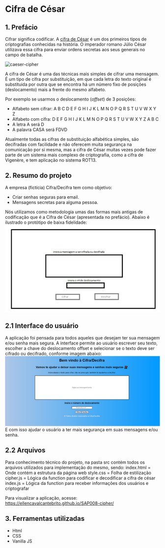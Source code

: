 # Cifra de César

## 1. Prefácio

Cifrar significa codificar. A [cifra de César](https://pt.wikipedia.org/wiki/Cifra_de_C%C3%A9sar)
é um dos primeiros tipos de criptografias conhecidas na história.
O imperador romano Júlio César utilizava essa cifra para enviar
ordens secretas aos seus generais no campo de batalha.

![caeser-cipher](https://user-images.githubusercontent.com/11894994/60990999-07ffdb00-a320-11e9-87d0-b7c291bc4cd1.png)

A cifra de César é uma das técnicas mais simples de cifrar uma mensagem. É um
tipo de cifra por substituição, em que cada letra do texto original é
substituida por outra que se encontra há um número fixo de posições
(deslocamento) mais a frente do mesmo alfabeto.

Por exemplo se usarmos o deslocamento (_offset_) de 3 posições:

- Alfabeto sem cifrar: A B C D E F G H I J K L M N O P Q R S T U V W X Y Z
- Alfabeto com cifra: D E F G H I J K L M N O P Q R S T U V W X Y Z A B C
- A letra A será D
- A palavra CASA será FDVD

Atualmente todas as cifras de substituição alfabética simples, são decifradas
com facilidade e não oferecem muita segurança na comunicação por si mesma,
mas a cifra de César muitas vezes pode fazer parte de um sistema
mais complexo de criptografia, como
a cifra de Vigenère, e tem aplicação no sistema ROT13.

## 2. Resumo do projeto

A empresa (fictícia) Cifra/Decifra tem como objetivo:

- Criar senhas seguras para email.
- Mensagens secretas para alguma pessoa.

Nós utilizamos como metodologia umas das formas mais antigas de codificação que é a Cifra de César (apresentada no prefácio).
Abaixo é ilustrado o protótipo de baixa fidelidade:
<img src="https://github.com/EllenCavalcanteBrito/SAP008-cipher/blob/main/Prototipo%20baixa%20fidelidade%20(4).png">

## 2.1 Interface do usuário

A aplicação foi pensada para todos aqueles que desejam ter sua mensagem e/ou senha mais segura.
A interface permite ao usuário escrever seu texto, escolher a chave do deslocamento offset e selecionar se o texto deve ser cifrado ou decifrado, conforme imagem abaixo:
<img src="https://github.com/EllenCavalcanteBrito/SAP008-cipher/blob/main/Prototipo%20fiel.jpg">
E com isso ajudar o usuário a ter mais segurança em suas mensagens e/ou senha.

## 2.2 Arquivos

Para conhecimento técnico do projeto, na pasta src contém todos os arquivos utilizados para implementação do mesmo, sendo:
index.html = Onde contém a estrutura da página web
style.css = Folha de estilização
cipher.js = Lógica da function para codificar e decodificar a cifra de césar
index.js = Lógica da function para receber informações dos usuários e criptografar

Para visualizar a aplicação, acesse: https://ellencavalcantebrito.github.io/SAP008-cipher/

## 3. Ferramentas utilizadas

- Html
- CSS
- Vanilla JS
